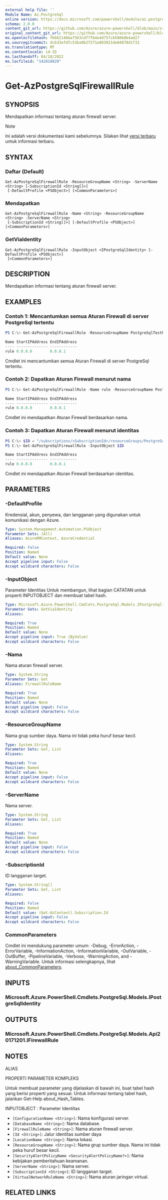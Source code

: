 ```yaml
---
external help file: ''
Module Name: Az.PostgreSql
online version: https://docs.microsoft.com/powershell/module/az.postgresql/get-azpostgresqlfirewallrule
schema: 2.0.0
content_git_url: https://github.com/Azure/azure-powershell/blob/main/src/PostgreSql/help/Get-AzPostgreSqlFirewallRule.md
original_content_git_url: https://github.com/Azure/azure-powershell/blob/main/src/PostgreSql/help/Get-AzPostgreSqlFirewallRule.md
ms.openlocfilehash: f666214bba7563cdf7fb4e4d757cb580b0b4ad27
ms.sourcegitcommit: dcb33efdfc53ba0b2f271e883021de84878d1f31
ms.translationtype: MT
ms.contentlocale: id-ID
ms.lasthandoff: 04/18/2022
ms.locfileid: "142818820"
---
```

# Get-AzPostgreSqlFirewallRule

## SYNOPSIS
Mendapatkan informasi tentang aturan firewall server.

> [!NOTE]
>Ini adalah versi dokumentasi kami sebelumnya. Silakan lihat [versi terbaru](/powershell/module/az.postgresql/get-azpostgresqlfirewallrule) untuk informasi terbaru.

## SYNTAX

### Daftar (Default)
```
Get-AzPostgreSqlFirewallRule -ResourceGroupName <String> -ServerName <String> [-SubscriptionId <String[]>]
 [-DefaultProfile <PSObject>] [<CommonParameters>]
```

### Mendapatkan
```
Get-AzPostgreSqlFirewallRule -Name <String> -ResourceGroupName <String> -ServerName <String>
 [-SubscriptionId <String[]>] [-DefaultProfile <PSObject>] [<CommonParameters>]
```

### GetViaIdentity
```
Get-AzPostgreSqlFirewallRule -InputObject <IPostgreSqlIdentity> [-DefaultProfile <PSObject>]
 [<CommonParameters>]
```

## DESCRIPTION
Mendapatkan informasi tentang aturan firewall server.

## EXAMPLES

### Contoh 1: Mencantumkan semua Aturan Firewall di server PostgreSql tertentu
```powershell
PS C:\> Get-AzPostgreSqlFirewallRule -ResourceGroupName PostgreSqlTestRG -ServerName PostgreSqlTestServer

Name StartIPAddress EndIPAddress
---- -------------- ------------
rule 0.0.0.0        0.0.0.1
```

Cmdlet ini mencantumkan semua Aturan Firewall di server PostgreSql tertentu.

### Contoh 2: Dapatkan Aturan Firewall menurut nama
```powershell
PS C:\> Get-AzPostgreSqlFirewallRule -Name rule -ResourceGroupName PostgreSqlTestRG -ServerName PostgreSqlTestServer

Name StartIPAddress EndIPAddress
---- -------------- ------------
rule 0.0.0.0        0.0.0.1
```

Cmdlet ini mendapatkan Aturan Firewall berdasarkan nama.

### Contoh 3: Dapatkan Aturan Firewall menurut identitas
```powershell
PS C:\> $ID = "/subscriptions/<SubscriptionId>/resourceGroups/PostgreSqlTestRG/providers/Microsoft.DBforPostgreSQL/servers/PostgreSqlTestServer/firewallRules/rule"
PS C:\> Get-AzPostgreSqlFirewallRule -InputObject $ID

Name StartIPAddress EndIPAddress
---- -------------- ------------
rule 0.0.0.0        0.0.0.1
```

Cmdlet ini mendapatkan Aturan Firewall berdasarkan identitas.

## PARAMETERS

### -DefaultProfile
Kredensial, akun, penyewa, dan langganan yang digunakan untuk komunikasi dengan Azure.

```yaml
Type: System.Management.Automation.PSObject
Parameter Sets: (All)
Aliases: AzureRMContext, AzureCredential

Required: False
Position: Named
Default value: None
Accept pipeline input: False
Accept wildcard characters: False
```

### -InputObject
Parameter Identitas Untuk membangun, lihat bagian CATATAN untuk properti INPUTOBJECT dan membuat tabel hash.

```yaml
Type: Microsoft.Azure.PowerShell.Cmdlets.PostgreSql.Models.IPostgreSqlIdentity
Parameter Sets: GetViaIdentity
Aliases:

Required: True
Position: Named
Default value: None
Accept pipeline input: True (ByValue)
Accept wildcard characters: False
```

### -Nama
Nama aturan firewall server.

```yaml
Type: System.String
Parameter Sets: Get
Aliases: FirewallRuleName

Required: True
Position: Named
Default value: None
Accept pipeline input: False
Accept wildcard characters: False
```

### -ResourceGroupName
Nama grup sumber daya.
Nama ini tidak peka huruf besar kecil.

```yaml
Type: System.String
Parameter Sets: Get, List
Aliases:

Required: True
Position: Named
Default value: None
Accept pipeline input: False
Accept wildcard characters: False
```

### -ServerName
Nama server.

```yaml
Type: System.String
Parameter Sets: Get, List
Aliases:

Required: True
Position: Named
Default value: None
Accept pipeline input: False
Accept wildcard characters: False
```

### -SubscriptionId
ID langganan target.

```yaml
Type: System.String[]
Parameter Sets: Get, List
Aliases:

Required: False
Position: Named
Default value: (Get-AzContext).Subscription.Id
Accept pipeline input: False
Accept wildcard characters: False
```

### CommonParameters
Cmdlet ini mendukung parameter umum: -Debug, -ErrorAction, -ErrorVariable, -InformationAction, -InformationVariable, -OutVariable, -OutBuffer, -PipelineVariable, -Verbose, -WarningAction, and -WarningVariable. Untuk informasi selengkapnya, lihat [about_CommonParameters](http://go.microsoft.com/fwlink/?LinkID=113216).

## INPUTS

### Microsoft.Azure.PowerShell.Cmdlets.PostgreSql.Models.IPostgreSqlIdentity

## OUTPUTS

### Microsoft.Azure.PowerShell.Cmdlets.PostgreSql.Models.Api20171201.IFirewallRule

## NOTES

ALIAS

PROPERTI PARAMETER KOMPLEKS

Untuk membuat parameter yang dijelaskan di bawah ini, buat tabel hash yang berisi properti yang sesuai. Untuk informasi tentang tabel hash, jalankan Get-Help about_Hash_Tables.


INPUTOBJECT <IPostgreSqlIdentity>: Parameter Identitas
  - `[ConfigurationName <String>]`: Nama konfigurasi server.
  - `[DatabaseName <String>]`: Nama database.
  - `[FirewallRuleName <String>]`: Nama aturan firewall server.
  - `[Id <String>]`: Jalur identitas sumber daya
  - `[LocationName <String>]`: Nama lokasi.
  - `[ResourceGroupName <String>]`: Nama grup sumber daya. Nama ini tidak peka huruf besar kecil.
  - `[SecurityAlertPolicyName <SecurityAlertPolicyName?>]`: Nama kebijakan pemberitahuan keamanan.
  - `[ServerName <String>]`: Nama server.
  - `[SubscriptionId <String>]`: ID langganan target.
  - `[VirtualNetworkRuleName <String>]`: Nama aturan jaringan virtual.

## RELATED LINKS

